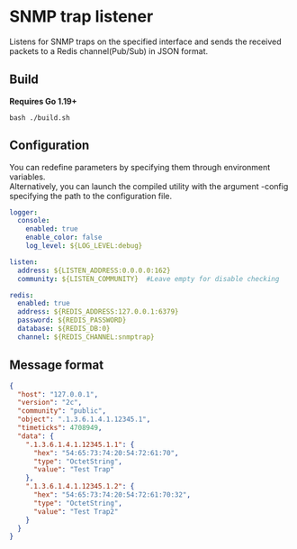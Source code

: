 # SNMP trap listener
Listens for SNMP traps on the specified interface and sends the received packets to a Redis channel(Pub/Sub) in JSON format.

## Build 
**Requires Go 1.19+**
```shell
bash ./build.sh 
```

## Configuration
You can redefine parameters by specifying them through environment variables.   
Alternatively, you can launch the compiled utility with the argument -config specifying the path to the configuration file.   

```yaml
logger:
  console:
    enabled: true
    enable_color: false
    log_level: ${LOG_LEVEL:debug}

listen:
  address: ${LISTEN_ADDRESS:0.0.0.0:162}
  community: ${LISTEN_COMMUNITY}  #Leave empty for disable checking 

redis:
  enabled: true
  address: ${REDIS_ADDRESS:127.0.0.1:6379}
  password: ${REDIS_PASSWORD}
  database: ${REDIS_DB:0}
  channel: ${REDIS_CHANNEL:snmptrap}

```

## Message format 
```json 
{
  "host": "127.0.0.1",
  "version": "2c",
  "community": "public",
  "object": ".1.3.6.1.4.1.12345.1",
  "timeticks": 4708949,
  "data": {
    ".1.3.6.1.4.1.12345.1.1": {
      "hex": "54:65:73:74:20:54:72:61:70",
      "type": "OctetString",
      "value": "Test Trap"
    },
    ".1.3.6.1.4.1.12345.1.2": {
      "hex": "54:65:73:74:20:54:72:61:70:32",
      "type": "OctetString",
      "value": "Test Trap2"
    }
  }
}
```